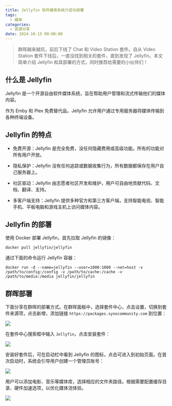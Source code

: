 ```yaml
---
title: Jellyfin 软件媒体系统介绍与部署
tags:
  - 媒体
categories:
  - 资源分享
date: 2024-10-15 00:00:00
---
```


> 群晖越来越坑，前后下线了 Chat 和 Video Station 套件。自从 Video Station 套件下线后，一直没找到相关的套件，直到发现了 Jellyfin。本文简单介绍 Jellyfin 和其部署的方式，同时推荐给需要的小伙伴们！

<!-- more -->

## 什么是 Jellyfin

Jellyfin 是一个开源自由软件媒体系统，旨在帮助用户管理和流式传输他们的媒体内容。

作为 Emby 和 Plex 免费替代品，Jellyfin 允许用户通过专用服务器将媒体传输到各种终端设备。

## Jellyfin 的特点

* 免费开源：Jellyfin 是完全免费，没任何隐藏费用或高级功能。所有的功能对所有用户开放。

* 隐私保护：Jellyfin 没有任何追踪或数据收集行为，所有数据都保存在用户自己服务器上。

* 社区驱动：Jellyfin 由志愿者社区开发和维护，用户可自由地贡献代码、文档、翻译、支持。

* 多客户端支持：Jellyfin 提供多种官方和第三方客户端，支持智能电视、智能手机、平板电脑和游戏主机上访问媒体内容。

## Jellyfin 的部署

使用 Docker 部署 Jellyfin，首先拉取 Jellyfin 的镜像：

```
docker pull jellyfin/jellyfin
```

通过下面的命令运行 Jellyfin 容器：

```
docker run -d --name=jellyfin --user=1000:1000 --net=host -v /path/to/config:/config -v /path/to/cache:/cache -v /path/to/media:/media jellyfin/jellyfin
```

## 群晖部署

下面分享在群晖的部署方式。在群晖面板中，选择套件中心，点击设置，切换到套件来源项，点击新增，添加链接 `https://packages.synocommunity.com` 到位置：

![](https://cdn.dusays.com/2024/10/758-1.jpg)

在套件中心搜索框中输入 `Jellyfin`，点击安装套件：

![](https://cdn.dusays.com/2024/10/758-2.jpg)

安装好套件后，可在启动栏中看到 Jellyfin 的图标，点击可进入到初始页面。在首次启动时，系统会引导用户创建一个管理员账号：

![](https://cdn.dusays.com/2024/10/758-3.jpg)

用户可以添加电影、音乐等媒体库，选择相应的文件夹路径。根据需要配置缓存目录、硬件加速选项，以优化媒体流体验。

![](https://cdn.dusays.com/2024/10/758-4.jpg)